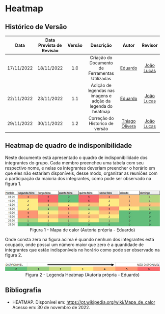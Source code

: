 # Heatmap

## Histórico de Versão

|Data|Data Prevista de Revisão|Versão|Descrição|Autor|Revisor|
| :----------: |:----------:| :------: | :-----------: | :---------: |:---------: |
|17/11/2022|18/11/2022|1.0|Criação do Documento de Ferramentas Utilizadas| [Eduardo](https://github.com/edudsan)| [João Lucas](https://github.com/HacKairos)|
|22/11/2022|23/11/2022|1.1|Adição de legendas nas imagens e adção da legenda do heatmap| [Eduardo](https://github.com/edudsan)| [João Lucas](https://github.com/HacKairos)|
|29/11/2022|30/11/2022|1.2|Correção do Historico de versão| [Thiago Olivera](https://github.com/Thiab394)| [João Lucas](https://github.com/HacKairos)|

## Heatmap de quadro de indisponibilidade

Neste documento está apresentado o quadro de indisponibilidade dos integrantes do grupo. Cada membro preencheu uma tabela com seu respectivo nome, e nelas os integrantes deveriam 
preencher o horário em que eles não estariam disponíveis, desse modo, organizar as reuniões com a participação da maioria dos integrantes, como pode ser observado na figura 1.

<center>
<img src='./../../assets/images/heatmap.png'><br>Figura 1 - Mapa de calor (Autoria própria - Eduardo)</img>
</center>

Onde consta zero na figura acima é quando nenhum dos integrantes está ocupado, onde possui um número maior que zero é a quantidade de integrantes que estão indisponíveis no horário como pode ser observado na figura 2.

<center>
<img src='./../../assets/images/legendaHeatmap.png'><br>Figura 2 - Legenda Heatmap (Autoria própria - Eduardo)</img>
</center>

## Bibliografia
- HEATMAP. Disponível em: https://pt.wikipedia.org/wiki/Mapa_de_calor Acesso em: 30 de novembro de 2022.
